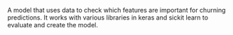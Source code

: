 A model that uses data to check which features are important for churning predictions.
It works with various libraries in keras and sickit learn to evaluate and create the model.

